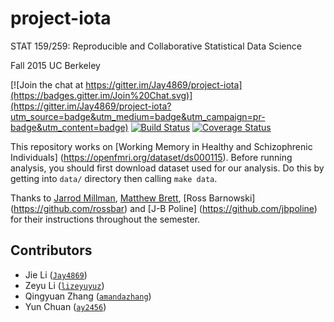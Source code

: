 # project-iota
STAT 159/259: Reproducible and Collaborative Statistical Data Science

Fall 2015 UC Berkeley


[![Join the chat at https://gitter.im/Jay4869/project-iota](https://badges.gitter.im/Join%20Chat.svg)](https://gitter.im/Jay4869/project-iota?utm_source=badge&utm_medium=badge&utm_campaign=pr-badge&utm_content=badge)
[![Build Status](https://travis-ci.org/berkeley-stat159/project-iota.svg?branch=master)](https://travis-ci.org/berkeley-stat159/project-iota?branch=master)
[![Coverage Status](https://coveralls.io/repos/berkeley-stat159/project-iota/badge.svg?branch=master)](https://coveralls.io/r/berkeley-stat159/project-iota?branch=master)

This repository works on [Working Memory in Healthy and Schizophrenic Individuals] (https://openfmri.org/dataset/ds000115).
Before running analysis, you should first download dataset used for our analysis. Do this by getting into `data/` directory then calling `make data`.

Thanks to [Jarrod Millman](https://github.com/jarrodmillman), [Matthew Brett](https://github.com/matthew-brett), [Ross Barnowski] (https://github.com/rossbar) and [J-B Poline] (https://github.com/jbpoline) for their instructions throughout the semester.


## Contributors

- Jie Li ([`Jay4869`](https://github.com/Jay4869))
- Zeyu Li ([`lizeyuyuz`](https://github.com/lizeyuyuz))
- Qingyuan Zhang ([`amandazhang`](https://github.com/amandazhang))
- Yun Chuan ([`ay2456`](https://github.com/ay2456))
